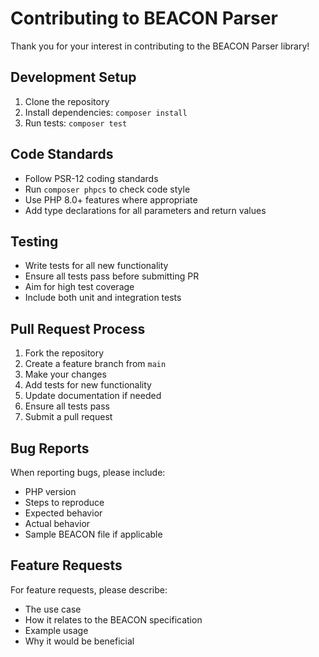 # Contributing to BEACON Parser

Thank you for your interest in contributing to the BEACON Parser library!

## Development Setup

1. Clone the repository
2. Install dependencies: `composer install`
3. Run tests: `composer test`

## Code Standards

- Follow PSR-12 coding standards
- Run `composer phpcs` to check code style
- Use PHP 8.0+ features where appropriate
- Add type declarations for all parameters and return values

## Testing

- Write tests for all new functionality
- Ensure all tests pass before submitting PR
- Aim for high test coverage
- Include both unit and integration tests

## Pull Request Process

1. Fork the repository
2. Create a feature branch from `main`
3. Make your changes
4. Add tests for new functionality
5. Update documentation if needed
6. Ensure all tests pass
7. Submit a pull request

## Bug Reports

When reporting bugs, please include:

- PHP version
- Steps to reproduce
- Expected behavior
- Actual behavior
- Sample BEACON file if applicable

## Feature Requests

For feature requests, please describe:

- The use case
- How it relates to the BEACON specification
- Example usage
- Why it would be beneficial
